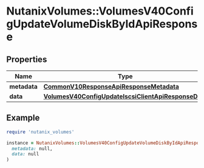 # NutanixVolumes::VolumesV40ConfigUpdateVolumeDiskByIdApiResponse

## Properties

| Name | Type | Description | Notes |
| ---- | ---- | ----------- | ----- |
| **metadata** | [**CommonV10ResponseApiResponseMetadata**](CommonV10ResponseApiResponseMetadata.md) |  | [optional] |
| **data** | [**VolumesV40ConfigUpdateIscsiClientApiResponseData**](VolumesV40ConfigUpdateIscsiClientApiResponseData.md) |  | [optional] |

## Example

```ruby
require 'nutanix_volumes'

instance = NutanixVolumes::VolumesV40ConfigUpdateVolumeDiskByIdApiResponse.new(
  metadata: null,
  data: null
)
```

